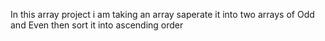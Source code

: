 In this array project i am taking an array saperate it into two arrays of Odd and Even then sort it into ascending order
